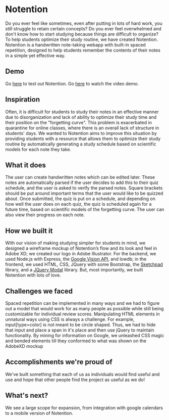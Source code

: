 # Notention
Do you ever feel like sometimes, even after putting in lots of hard work, you still struggle to retain certain concepts? Do you ever feel overwhelmed and don't know how to start studying because things are difficult to organize? To help students optimize their study routine, we have created Notention.
Notention is a handwritten note-taking webapp with built-in spaced repetition, designed to help students remember the contents of their notes in a simple yet effective way.

## Demo

Go [here](http://96.30.198.242:3000/) to test out Notention.
Go [here](https://www.youtube.com/watch?v=hSGwJLKOWRA) to watch the video demo.

## Inspiration
Often, it is difficult for students to study their notes in an effective manner due to disorganization and lack of ability to optimize their study time and their position on the "forgetting curve". This problem is exacerbated in quarantine for online classes, where there is an overall lack of structure in students' days. We wanted to Notention aims to improve this situation by providing students with a resource that allows them to optimize their study routine by automatically generating a study schedule based on scientific models for each note they take.

## What it does
The user can create handwritten notes which can be edited later. These notes are automatically parsed if the user decides to add this to their quiz schedule, and the user is asked to verify the parsed notes. Square brackets should be put around important terms that the user would like to be quizzed about. Once submitted, the quiz is put on a schedule, and depending on how well the user does on each quiz, the quiz is scheduled again for a future time, based on scientific models of the forgetting curve. The user can also view their progress on each note.

## How we built it
With our vision of making studying simpler for students in mind, we designed a wireframe mockup of Notention’s flow and its look and feel in Adobe XD; we created our logo in Adobe Illustrator. For the backend, we used Node.js with Express, the [Google Vision API](https://cloud.google.com/vision), and lowdb; in the frontend, we used HTML, CSS, JQuery with some Bootstrap, the [Sketchpad](https://github.com/yiom/sketchpad) library, and a [JQuery Modal](https://jquerymodal.com/) library. But, most importantly, we built Notention with lots of love.

## Challenges we faced
Spaced repetition can be implemented in many ways and we had to figure out a model that would work for as many people as possible while still being customizable for individual review scores. Manipulating HTML elements in unnatural ways using CSS is always a challenge. For example, input[type=color] is not meant to be circle shaped. Thus, we had to hide that input and place a span in it's place and then use jQuery to maintain functionality. By mining for information on Google, we unleashed CSS magic and bended elements till they conformed to what was shown on the AdobeXD mockup

## Accomplishments we're proud of
We've built something that each of us as individuals would find useful and use and hope that other people find the project as useful as we do!

## What's next?
We see a large scope for expansion, from integration with google calendars to a mobile version of Notention.
